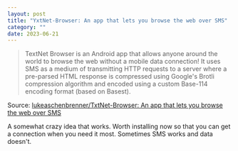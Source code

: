 ```yaml
---
layout: post
title: "YxtNet-Browser: An app that lets you browse the web over SMS"
category: ""
date: 2023-06-21
---
```


>TextNet Browser is an Android app that allows anyone around the world to browse the web without a mobile data connection! It uses SMS as a medium of transmitting HTTP requests to a server where a pre-parsed HTML response is compressed using Google's Brotli compression algorithm and encoded using a custom Base-114 encoding format (based on Basest).

Source: [lukeaschenbrenner/TxtNet-Browser: An app that lets you browse the web over SMS](https://github.com/lukeaschenbrenner/TxtNet-Browser)

A somewhat crazy idea that works. Worth installing now so that you can get a connection when you need it most. Sometimes SMS works and data doesn't. 

